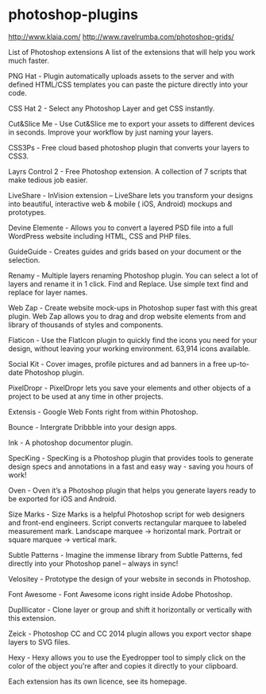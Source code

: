 # photoshop-plugins
http://www.klaia.com/
http://www.ravelrumba.com/photoshop-grids/

List of Photoshop extensions
A list of the extensions that will help you work much faster.

PNG Hat - Plugin automatically uploads assets to the server and with defined HTML/CSS templates you can paste the picture directly into your code.

CSS Hat 2 - Select any Photoshop Layer and get CSS instantly.

Cut&Slice Me - Use Cut&Slice me to export your assets to different devices in seconds. Improve your workflow by just naming your layers.

CSS3Ps - Free cloud based photoshop plugin that converts your layers to CSS3.

Layrs Control 2 - Free Photoshop extension. A collection of 7 scripts that make tedious job easier.

LiveShare - InVision extension – LiveShare lets you transform your designs into beautiful, interactive web & mobile ( iOS, Android) mockups and prototypes.

Devine Elemente - Allows you to convert a layered PSD file into a full WordPress website including HTML, CSS and PHP files.

GuideGuide - Creates guides and grids based on your document or the selection.

Renamy - Multiple layers renaming Photoshop plugin. You can select a lot of layers and rename it in 1 click. Find and Replace. Use simple text find and replace for layer names.

Web Zap - Create website mock-ups in Photoshop super fast with this great plugin. Web Zap allows you to drag and drop website elements from and library of thousands of styles and components.

Flaticon - Use the FlatIcon plugin to quickly find the icons you need for your design, without leaving your working environment. 63,914 icons available.

Social Kit - Cover images, profile pictures and ad banners in a free up-to-date Photoshop plugin.

PixelDropr - PixelDropr lets you save your elements and other objects of a project to be used at any time in other projects.

Extensis - Google Web Fonts right from within Photoshop.

Bounce - Intergrate Dribbble into your design apps.

Ink - A photoshop documentor plugin.

SpecKing - SpecKing is a Photoshop plugin that provides tools to generate design specs and annotations in a fast and easy way - saving you hours of work!

Oven - Oven it’s a Photoshop plugin that helps you generate layers ready to be exported for iOS and Android.

Size Marks - Size Marks is a helpful Photoshop script for web designers and front-end engineers. Script converts rectangular marquee to labeled measurement mark. Landscape marquee → horizontal mark. Portrait or square marquee → vertical mark.

Subtle Patterns - Imagine the immense library from Subtle Patterns, fed directly into your Photoshop panel – always in sync!

Velositey - Prototype the design of your website in seconds in Photoshop.

Font Awesome - Font Awesome icons right inside Adobe Photoshop.

Duplllicator - Clone layer or group and shift it horizontally or vertically with this extension.

Zeick - Photoshop CC and CC 2014 plugin allows you export vector shape layers to SVG files.

Hexy - Hexy allows you to use the Eyedropper tool to simply click on the color of the object you're after and copies it directly to your clipboard.

Each extension has its own licence, see its homepage.
